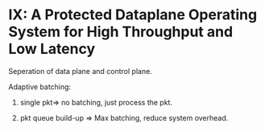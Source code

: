 # IX: A Protected Dataplane Operating System for High Throughput and Low Latency

Seperation of data plane and control plane.

Adaptive batching:

1. single pkt=> no batching, just process the pkt.

2. pkt queue build-up => Max batching, reduce system overhead.
